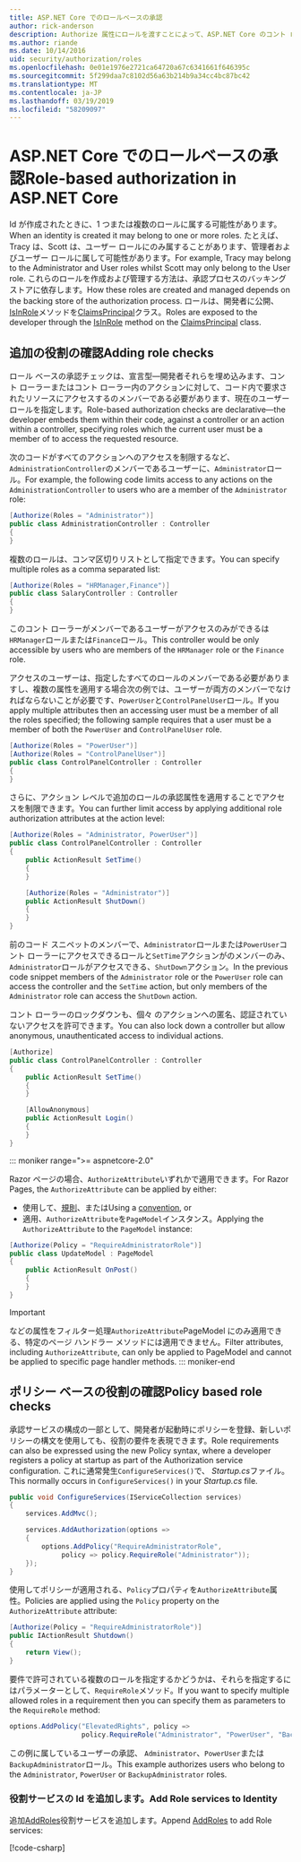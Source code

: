 ```yaml
---
title: ASP.NET Core でのロールベースの承認
author: rick-anderson
description: Authorize 属性にロールを渡すことによって、ASP.NET Core のコント ローラーとアクションのアクセスを制限する方法について説明します。
ms.author: riande
ms.date: 10/14/2016
uid: security/authorization/roles
ms.openlocfilehash: 0e01e1976e2721ca64720a67c6341661f646395c
ms.sourcegitcommit: 5f299daa7c8102d56a63b214b9a34cc4bc87bc42
ms.translationtype: MT
ms.contentlocale: ja-JP
ms.lasthandoff: 03/19/2019
ms.locfileid: "58209097"
---
```

# <a name="role-based-authorization-in-aspnet-core"></a><span data-ttu-id="c8973-103">ASP.NET Core でのロールベースの承認</span><span class="sxs-lookup"><span data-stu-id="c8973-103">Role-based authorization in ASP.NET Core</span></span>

<a name="security-authorization-role-based"></a>

<span data-ttu-id="c8973-104">Id が作成されたときに、1 つまたは複数のロールに属する可能性があります。</span><span class="sxs-lookup"><span data-stu-id="c8973-104">When an identity is created it may belong to one or more roles.</span></span> <span data-ttu-id="c8973-105">たとえば、Tracy は、Scott は、ユーザー ロールにのみ属することがあります、管理者およびユーザー ロールに属して可能性があります。</span><span class="sxs-lookup"><span data-stu-id="c8973-105">For example, Tracy may belong to the Administrator and User roles whilst Scott may only belong to the User role.</span></span> <span data-ttu-id="c8973-106">これらのロールを作成および管理する方法は、承認プロセスのバッキング ストアに依存します。</span><span class="sxs-lookup"><span data-stu-id="c8973-106">How these roles are created and managed depends on the backing store of the authorization process.</span></span> <span data-ttu-id="c8973-107">ロールは、開発者に公開、 [IsInRole](/dotnet/api/system.security.principal.genericprincipal.isinrole)メソッドを[ClaimsPrincipal](/dotnet/api/system.security.claims.claimsprincipal)クラス。</span><span class="sxs-lookup"><span data-stu-id="c8973-107">Roles are exposed to the developer through the [IsInRole](/dotnet/api/system.security.principal.genericprincipal.isinrole) method on the [ClaimsPrincipal](/dotnet/api/system.security.claims.claimsprincipal) class.</span></span>

## <a name="adding-role-checks"></a><span data-ttu-id="c8973-108">追加の役割の確認</span><span class="sxs-lookup"><span data-stu-id="c8973-108">Adding role checks</span></span>

<span data-ttu-id="c8973-109">ロール ベースの承認チェックは、宣言型&mdash;開発者それらを埋め込みます、コント ローラーまたはコント ローラー内のアクションに対して、コード内で要求されたリソースにアクセスするのメンバーである必要があります、現在のユーザー ロールを指定します。</span><span class="sxs-lookup"><span data-stu-id="c8973-109">Role-based authorization checks are declarative&mdash;the developer embeds them within their code, against a controller or an action within a controller, specifying roles which the current user must be a member of to access the requested resource.</span></span>

<span data-ttu-id="c8973-110">次のコードがすべてのアクションへのアクセスを制限するなど、`AdministrationController`のメンバーであるユーザーに、`Administrator`ロール。</span><span class="sxs-lookup"><span data-stu-id="c8973-110">For example, the following code limits access to any actions on the `AdministrationController` to users who are a member of the `Administrator` role:</span></span>

```csharp
[Authorize(Roles = "Administrator")]
public class AdministrationController : Controller
{
}
```

<span data-ttu-id="c8973-111">複数のロールは、コンマ区切りリストとして指定できます。</span><span class="sxs-lookup"><span data-stu-id="c8973-111">You can specify multiple roles as a comma separated list:</span></span>

```csharp
[Authorize(Roles = "HRManager,Finance")]
public class SalaryController : Controller
{
}
```

<span data-ttu-id="c8973-112">このコント ローラーがメンバーであるユーザーがアクセスのみができるは`HRManager`ロールまたは`Finance`ロール。</span><span class="sxs-lookup"><span data-stu-id="c8973-112">This controller would be only accessible by users who are members of the `HRManager` role or the `Finance` role.</span></span>

<span data-ttu-id="c8973-113">アクセスのユーザーは、指定したすべてのロールのメンバーである必要がありますし、複数の属性を適用する場合次の例では、ユーザーが両方のメンバーでなければならないことが必要です、`PowerUser`と`ControlPanelUser`ロール。</span><span class="sxs-lookup"><span data-stu-id="c8973-113">If you apply multiple attributes then an accessing user must be a member of all the roles specified; the following sample requires that a user must be a member of both the `PowerUser` and `ControlPanelUser` role.</span></span>

```csharp
[Authorize(Roles = "PowerUser")]
[Authorize(Roles = "ControlPanelUser")]
public class ControlPanelController : Controller
{
}
```

<span data-ttu-id="c8973-114">さらに、アクション レベルで追加のロールの承認属性を適用することでアクセスを制限できます。</span><span class="sxs-lookup"><span data-stu-id="c8973-114">You can further limit access by applying additional role authorization attributes at the action level:</span></span>

```csharp
[Authorize(Roles = "Administrator, PowerUser")]
public class ControlPanelController : Controller
{
    public ActionResult SetTime()
    {
    }

    [Authorize(Roles = "Administrator")]
    public ActionResult ShutDown()
    {
    }
}
```

<span data-ttu-id="c8973-115">前のコード スニペットのメンバーで、`Administrator`ロールまたは`PowerUser`コント ローラーにアクセスできるロールと`SetTime`アクションがのメンバーのみ、`Administrator`ロールがアクセスできる、`ShutDown`アクション。</span><span class="sxs-lookup"><span data-stu-id="c8973-115">In the previous code snippet members of the `Administrator` role or the `PowerUser` role can access the controller and the `SetTime` action, but only members of the `Administrator` role can access the `ShutDown` action.</span></span>

<span data-ttu-id="c8973-116">コント ローラーのロックダウンも、個々 のアクションへの匿名、認証されていないアクセスを許可できます。</span><span class="sxs-lookup"><span data-stu-id="c8973-116">You can also lock down a controller but allow anonymous, unauthenticated access to individual actions.</span></span>

```csharp
[Authorize]
public class ControlPanelController : Controller
{
    public ActionResult SetTime()
    {
    }

    [AllowAnonymous]
    public ActionResult Login()
    {
    }
}
```

::: moniker range=">= aspnetcore-2.0"

<span data-ttu-id="c8973-117">Razor ページの場合、`AuthorizeAttribute`いずれかで適用できます。</span><span class="sxs-lookup"><span data-stu-id="c8973-117">For Razor Pages, the `AuthorizeAttribute` can be applied by either:</span></span>

* <span data-ttu-id="c8973-118">使用して、[規則](xref:razor-pages/razor-pages-conventions#page-model-action-conventions)、または</span><span class="sxs-lookup"><span data-stu-id="c8973-118">Using a [convention](xref:razor-pages/razor-pages-conventions#page-model-action-conventions), or</span></span>
* <span data-ttu-id="c8973-119">適用、`AuthorizeAttribute`を`PageModel`インスタンス。</span><span class="sxs-lookup"><span data-stu-id="c8973-119">Applying the `AuthorizeAttribute` to the `PageModel` instance:</span></span>

```csharp
[Authorize(Policy = "RequireAdministratorRole")]
public class UpdateModel : PageModel
{
    public ActionResult OnPost()
    {
    }
}
```

> [!IMPORTANT]
> <span data-ttu-id="c8973-120">などの属性をフィルター処理`AuthorizeAttribute`PageModel にのみ適用できる、特定のページ ハンドラー メソッドには適用できません。</span><span class="sxs-lookup"><span data-stu-id="c8973-120">Filter attributes, including `AuthorizeAttribute`, can only be applied to PageModel and cannot be applied to specific page handler methods.</span></span>
::: moniker-end

<a name="security-authorization-role-policy"></a>

## <a name="policy-based-role-checks"></a><span data-ttu-id="c8973-121">ポリシー ベースの役割の確認</span><span class="sxs-lookup"><span data-stu-id="c8973-121">Policy based role checks</span></span>

<span data-ttu-id="c8973-122">承認サービスの構成の一部として、開発者が起動時にポリシーを登録、新しいポリシーの構文を使用しても、役割の要件を表現できます。</span><span class="sxs-lookup"><span data-stu-id="c8973-122">Role requirements can also be expressed using the new Policy syntax, where a developer registers a policy at startup as part of the Authorization service configuration.</span></span> <span data-ttu-id="c8973-123">これに通常発生`ConfigureServices()`で、 *Startup.cs*ファイル。</span><span class="sxs-lookup"><span data-stu-id="c8973-123">This normally occurs in `ConfigureServices()` in your *Startup.cs* file.</span></span>

```csharp
public void ConfigureServices(IServiceCollection services)
{
    services.AddMvc();

    services.AddAuthorization(options =>
    {
        options.AddPolicy("RequireAdministratorRole",
             policy => policy.RequireRole("Administrator"));
    });
}
```

<span data-ttu-id="c8973-124">使用してポリシーが適用される、`Policy`プロパティを`AuthorizeAttribute`属性。</span><span class="sxs-lookup"><span data-stu-id="c8973-124">Policies are applied using the `Policy` property on the `AuthorizeAttribute` attribute:</span></span>

```csharp
[Authorize(Policy = "RequireAdministratorRole")]
public IActionResult Shutdown()
{
    return View();
}
```

<span data-ttu-id="c8973-125">要件で許可されている複数のロールを指定するかどうかは、それらを指定するにはパラメーターとして、`RequireRole`メソッド。</span><span class="sxs-lookup"><span data-stu-id="c8973-125">If you want to specify multiple allowed roles in a requirement then you can specify them as parameters to the `RequireRole` method:</span></span>

```csharp
options.AddPolicy("ElevatedRights", policy =>
                  policy.RequireRole("Administrator", "PowerUser", "BackupAdministrator"));
```

<span data-ttu-id="c8973-126">この例に属しているユーザーの承認、 `Administrator`、`PowerUser`または`BackupAdministrator`ロール。</span><span class="sxs-lookup"><span data-stu-id="c8973-126">This example authorizes users who belong to the `Administrator`, `PowerUser` or `BackupAdministrator` roles.</span></span>

### <a name="add-role-services-to-identity"></a><span data-ttu-id="c8973-127">役割サービスの Id を追加します。</span><span class="sxs-lookup"><span data-stu-id="c8973-127">Add Role services to Identity</span></span>

<span data-ttu-id="c8973-128">追加[AddRoles](/dotnet/api/microsoft.aspnetcore.identity.identitybuilder.addroles#Microsoft_AspNetCore_Identity_IdentityBuilder_AddRoles__1)役割サービスを追加します。</span><span class="sxs-lookup"><span data-stu-id="c8973-128">Append [AddRoles](/dotnet/api/microsoft.aspnetcore.identity.identitybuilder.addroles#Microsoft_AspNetCore_Identity_IdentityBuilder_AddRoles__1) to add Role services:</span></span>

[!code-csharp[](roles/samples/Startup.cs?name=snippet&highlight=7)]
